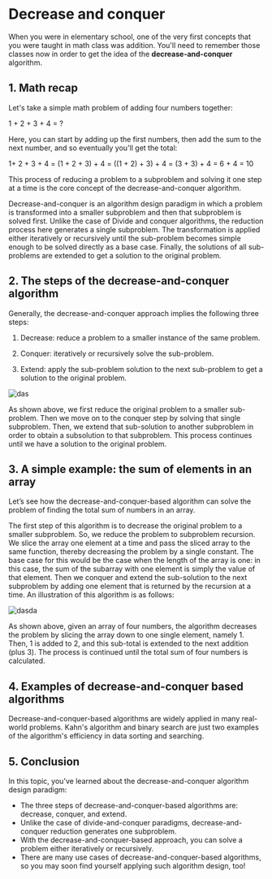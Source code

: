 # Decrease and conquer

When you were in elementary school, one of the very first concepts that you were taught in math class was addition. You'll need to remember those classes now in order to get the idea of the **decrease-and-conquer** algorithm.

## 1. Math recap

Let's take a simple math problem of adding four numbers together:

1 + 2 + 3 + 4 = ?

Here, you can start by adding up the first numbers, then add the sum to the next number, and so eventually you'll get the total:

1+ 2 + 3 + 4 = (1 + 2 + 3) + 4 = ((1 + 2) + 3) + 4 = (3 + 3) + 4 = 6 + 4 = 10

This process of reducing a problem to a subproblem and solving it one step at a time is the core concept of the decrease-and-conquer algorithm.

Decrease-and-conquer is an algorithm design paradigm in which a problem is transformed into a smaller subproblem and then that subproblem is solved first. Unlike the case of Divide and conquer algorithms, the reduction process here generates a single subproblem. The transformation is applied either iteratively or recursively until the sub-problem becomes simple enough to be solved directly as a base case. Finally, the solutions of all sub-problems are extended to get a solution to the original problem.

## 2. The steps of the decrease-and-conquer algorithm

Generally, the decrease-and-conquer approach implies the following three steps:

1. Decrease: reduce a problem to a smaller instance of the same problem.

2. Conquer: iteratively or recursively solve the sub-problem.

3. Extend: apply the sub-problem solution to the next sub-problem to get a solution to the original problem.

![das](https://ucarecdn.com/e35a69c9-4971-4c4f-81a2-45af4a759c18/)

As shown above, we first reduce the original problem to a smaller sub-problem. Then we move on to the conquer step by solving that single subproblem. Then, we extend that sub-solution to another subproblem in order to obtain a subsolution to that subproblem. This process continues until we have a solution to the original problem.


## 3. A simple example: the sum of elements in an array

Let’s see how the decrease-and-conquer-based algorithm can solve the problem of finding the total sum of numbers in an array.

The first step of this algorithm is to decrease the original problem to a smaller subproblem. So, we reduce the problem to subproblem recursion. We slice the array one element at a time and pass the sliced array to the same function, thereby decreasing the problem by a single constant. The base case for this would be the case when the length of the array is one: in this case, the sum of the subarray with one element is simply the value of that element. Then we conquer and extend the sub-solution to the next subproblem by adding one element that is returned by the recursion at a time. An illustration of this algorithm is as follows:

![dasda](https://ucarecdn.com/821084fe-2f7e-45f6-9713-cdf8d5447b0e/)

As shown above, given an array of four numbers, the algorithm decreases the problem by slicing the array down to one single element, namely 1. Then, 1 is added to 2, and this sub-total is extended to the next addition (plus 3). The process is continued until the total sum of four numbers is calculated.

## 4. Examples of decrease-and-conquer based algorithms

Decrease-and-conquer-based algorithms are widely applied in many real-world problems. Kahn's algorithm and binary search are just two examples of the algorithm's efficiency in data sorting and searching.

## 5. Conclusion

In this topic, you've learned about the decrease-and-conquer algorithm design paradigm:

- The three steps of decrease-and-conquer-based algorithms are: decrease, conquer, and extend.
- Unlike the case of divide-and-conquer paradigms, decrease-and-conquer reduction generates one subproblem.
- With the decrease-and-conquer-based approach, you can solve a problem either iteratively or recursively.
- There are many use cases of decrease-and-conquer-based algorithms, so you may soon find yourself applying such algorithm design, too!


